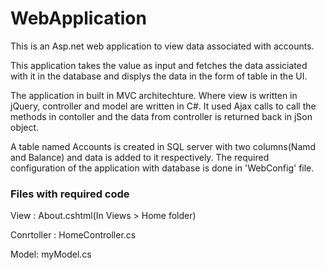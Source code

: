 # WebApplication
This is an Asp.net web application to view data associated with accounts. 

This application takes the value as input and fetches the data assiciated with it in the database and displys the data in the form of table in the UI.

The application in built in MVC architechture. Where view is written in jQuery, controller and model are written in C#. It used Ajax calls to call the methods in contoller and the data from controller is returned back in jSon object. 

A table named Accounts is created in SQL server with two columns(Namd and Balance) and data is added to it respectively. The required configuration of the application with database is done in 'WebConfig' file.


### Files with required code

View : About.cshtml(In Views > Home folder)

Conrtoller : HomeController.cs

Model: myModel.cs

